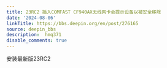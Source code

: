 ```yaml
---
title: 23RC2 插入COMFAST CF940AX无线网卡会提示设备以被安全移除
date: '2024-08-06'
linkTitle: https://bbs.deepin.org/en/post/276165
source: deepin_bbs
description:  hmq371 
disable_comments: true
---
```

安装最新版23RC2
